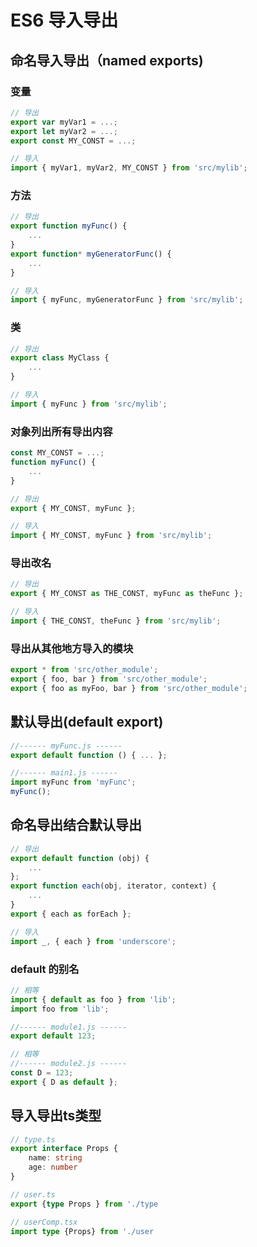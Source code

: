 # ES6 导入导出

## 命名导入导出（named exports)

### 变量

```js
// 导出
export var myVar1 = ...;
export let myVar2 = ...;
export const MY_CONST = ...; 

// 导入
import { myVar1, myVar2, MY_CONST } from 'src/mylib';
```

### 方法

```js
// 导出
export function myFunc() {
    ...
}
export function* myGeneratorFunc() {
    ...
} 

// 导入
import { myFunc, myGeneratorFunc } from 'src/mylib';
```

### 类

```js
// 导出
export class MyClass {
    ...
} 

// 导入
import { myFunc } from 'src/mylib';
```

### 对象列出所有导出内容

```js
const MY_CONST = ...;
function myFunc() {
    ...
} 

// 导出
export { MY_CONST, myFunc };

// 导入
import { MY_CONST, myFunc } from 'src/mylib';
```

### 导出改名

```js
// 导出
export { MY_CONST as THE_CONST, myFunc as theFunc }; 

// 导入
import { THE_CONST, theFunc } from 'src/mylib';
```

### 导出从其他地方导入的模块

```js
export * from 'src/other_module';
export { foo, bar } from 'src/other_module';
export { foo as myFoo, bar } from 'src/other_module';
```

## 默认导出(default export)

```js
//------ myFunc.js ------
export default function () { ... };

//------ main1.js ------
import myFunc from 'myFunc';
myFunc();
```

## 命名导出结合默认导出

```js
// 导出
export default function (obj) {
    ...
};
export function each(obj, iterator, context) {
    ...
}
export { each as forEach }; 

// 导入
import _, { each } from 'underscore';
```

### default 的别名

```js
// 相等
import { default as foo } from 'lib';
import foo from 'lib';
```

```js
//------ module1.js ------
export default 123; 

// 相等
//------ module2.js ------
const D = 123;
export { D as default };
```

## 导入导出ts类型

```ts
// type.ts
export interface Props {
    name: string
    age: number
}
```

```ts
// user.ts
export {type Props } from './type
```

```ts
// userComp.tsx
import type {Props} from './user
```
